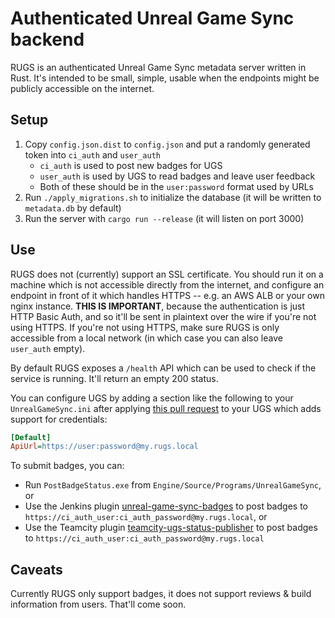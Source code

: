 # Authenticated Unreal Game Sync backend

RUGS is an authenticated Unreal Game Sync metadata server written in Rust. It's intended
to be small, simple, usable when the endpoints might be publicly accessible on the
internet.

## Setup

1. Copy `config.json.dist` to `config.json` and put a randomly generated token
   into `ci_auth` and `user_auth`
   - `ci_auth` is used to post new badges for UGS
   - `user_auth` is used by UGS to read badges and leave user feedback
   - Both of these should be in the `user:password` format used by URLs
1. Run `./apply_migrations.sh` to initialize the database (it will be written to
   `metadata.db` by default)
1. Run the server with `cargo run --release` (it will listen on port 3000)

## Use

RUGS does not (currently) support an SSL certificate. You should run it on a machine
which is not accessible directly from the internet, and configure an endpoint in front of
it which handles HTTPS -- e.g. an AWS ALB or your own nginx instance. **THIS IS
IMPORTANT**, because the authentication is just HTTP Basic Auth, and so it'll be sent in
plaintext over the wire if you're not using HTTPS. If you're not using HTTPS, make sure
RUGS is only accessible from a local network (in which case you can also leave `user_auth`
empty).

By default RUGS exposes a `/health` API which can be used to check if the service is running. It'll return an empty 200 status.

You can configure UGS by adding a section like the following to your `UnrealGameSync.ini`
after applying [this pull request](https://github.com/EpicGames/UnrealEngine/pull/9168) to your UGS which adds support for
credentials:

```ini
[Default]
ApiUrl=https://user:password@my.rugs.local
```

To submit badges, you can:

- Run `PostBadgeStatus.exe` from `Engine/Source/Programs/UnrealGameSync`, or
- Use the Jenkins plugin
  [unreal-game-sync-badges](https://github.com/jorgenpt/unreal-game-sync-badges-plugin)
  to post badges to `https://ci_auth_user:ci_auth_password@my.rugs.local`, or
- Use the Teamcity plugin
  [teamcity-ugs-status-publisher](https://github.com/jorgenpt/teamcity-ugs-status-publisher)
  to post badges to `https://ci_auth_user:ci_auth_password@my.rugs.local`

## Caveats

Currently RUGS only support badges, it does not support reviews & build information from
users. That'll come soon.
